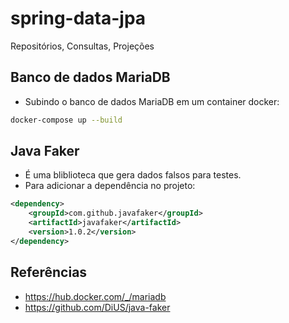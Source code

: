 # spring-data-jpa
Repositórios, Consultas, Projeções


## Banco de dados MariaDB

- Subindo o banco de dados MariaDB em um container docker:
```bash
docker-compose up --build
```

## Java Faker
- É uma bliblioteca que gera dados falsos para testes.
- Para adicionar a dependência no projeto:
```xml  
<dependency>
    <groupId>com.github.javafaker</groupId>
    <artifactId>javafaker</artifactId>
    <version>1.0.2</version>
</dependency>
```

## Referências
- https://hub.docker.com/_/mariadb
- https://github.com/DiUS/java-faker
